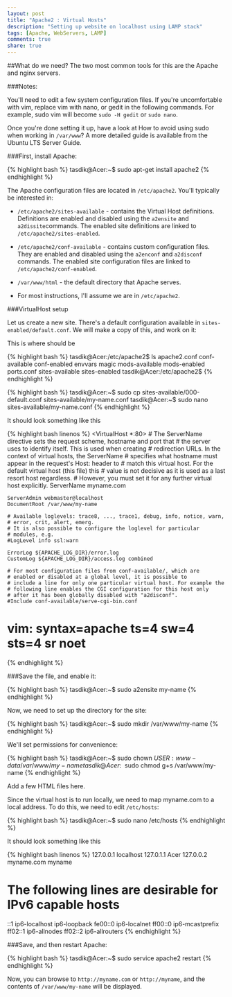 ```yaml
---
layout: post
title: "Apache2 : Virtual Hosts"
description: "Setting up website on localhost using LAMP stack"
tags: [Apache, WebServers, LAMP]
comments: true
share: true
---
```


##What do we need?
The two most common tools for this are the Apache and nginx servers.

###Notes:

You'll need to edit a few system configuration files. If you're uncomfortable with vim, replace vim with nano, or gedit in the following commands. For example, sudo vim will become `sudo -H gedit` or `sudo nano`.

Once you're done setting it up, have a look at How to avoid using sudo when working in `/var/www`?
A more detailed guide is available from the Ubuntu LTS Server Guide.

###First, install Apache:

{% highlight bash %}
tasdik@Acer:~$ sudo apt-get install apache2
{% endhighlight %}

The Apache configuration files are located in `/etc/apache2`. You'll typically be interested in:

* `/etc/apache2/sites-available` - contains the Virtual Host definitions. Definitions are enabled and disabled using the `a2ensite` and `a2dissite`commands. The enabled site definitions are linked to `/etc/apache2/sites-enabled`.

* `/etc/apache2/conf-available` - contains custom configuration files. They are enabled and disabled using the `a2enconf` and `a2disconf` commands.
The enabled site configuration files are linked to `/etc/apache2/conf-enabled`.

* `/var/www/html` - the default directory that Apache serves.

* For most instructions, I'll assume we are in `/etc/apache2`.
 
###VirtualHost setup

Let us create a new site. There's a default configuration available in `sites-enabled/default.conf`. We will make a copy of this, and work on it:

This is where should be

{% highlight bash %}
tasdik@Acer:/etc/apache2$ ls
apache2.conf  conf-available  conf-enabled  envvars  magic  mods-available  mods-enabled  ports.conf  sites-available  sites-enabled
tasdik@Acer:/etc/apache2$ 
{% endhighlight %}


{% highlight bash %}
tasdik@Acer:~$ sudo cp sites-available/000-default.conf sites-available/my-name.conf
tasdik@Acer:~$ sudo nano sites-available/my-name.conf
{% endhighlight %}


It should look something like this

{% highlight bash linenos %}
<VirtualHost *:80>
	# The ServerName directive sets the request scheme, hostname and port that
	# the server uses to identify itself. This is used when creating
	# redirection URLs. In the context of virtual hosts, the ServerName
	# specifies what hostname must appear in the request's Host: header to
	# match this virtual host. For the default virtual host (this file) this
	# value is not decisive as it is used as a last resort host regardless.
	# However, you must set it for any further virtual host explicitly.
	ServerName myname.com

	ServerAdmin webmaster@localhost
	DocumentRoot /var/www/my-name

	# Available loglevels: trace8, ..., trace1, debug, info, notice, warn,
	# error, crit, alert, emerg.
	# It is also possible to configure the loglevel for particular
	# modules, e.g.
	#LogLevel info ssl:warn

	ErrorLog ${APACHE_LOG_DIR}/error.log
	CustomLog ${APACHE_LOG_DIR}/access.log combined

	# For most configuration files from conf-available/, which are
	# enabled or disabled at a global level, it is possible to
	# include a line for only one particular virtual host. For example the
	# following line enables the CGI configuration for this host only
	# after it has been globally disabled with "a2disconf".
	#Include conf-available/serve-cgi-bin.conf
</VirtualHost>

# vim: syntax=apache ts=4 sw=4 sts=4 sr noet
{% endhighlight %}


###Save the file, and enable it:

{% highlight bash %}
tasdik@Acer:~$ sudo a2ensite my-name
{% endhighlight %}

Now, we need to set up the directory for the site:

{% highlight bash %}
tasdik@Acer:~$ sudo mkdir /var/www/my-name
{% endhighlight %}


We'll set permissions for convenience:


{% highlight bash %}
tasdik@Acer:~$ sudo chown $USER:www-data /var/www/my-name
tasdik@Acer:~$ sudo chmod g+s /var/www/my-name
{% endhighlight %}

Add a few HTML files here.

Since the virtual host is to run locally, we need to map myname.com to a local address. To do this, we need to edit `/etc/hosts`:

{% highlight bash %}
tasdik@Acer:~$ sudo nano /etc/hosts
{% endhighlight %}


It should look something like this

{% highlight bash linenos %}
127.0.0.1       localhost
127.0.1.1       Acer
127.0.0.2       myname.com   myname


# The following lines are desirable for IPv6 capable hosts
::1     ip6-localhost ip6-loopback
fe00::0 ip6-localnet
ff00::0 ip6-mcastprefix
ff02::1 ip6-allnodes
ff02::2 ip6-allrouters
{% endhighlight %}


###Save, and then restart Apache:

{% highlight bash %}
tasdik@Acer:~$ sudo service apache2 restart
{% endhighlight %}


Now, you can browse to `http://myname.com` or `http://myname`, and the contents of `/var/www/my-name` will be displayed.

